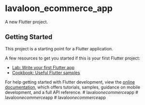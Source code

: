 # lavaloon_ecommerce_app

A new Flutter project.

## Getting Started

This project is a starting point for a Flutter application.

A few resources to get you started if this is your first Flutter project:

- [Lab: Write your first Flutter app](https://docs.flutter.dev/get-started/codelab)
- [Cookbook: Useful Flutter samples](https://docs.flutter.dev/cookbook)

For help getting started with Flutter development, view the
[online documentation](https://docs.flutter.dev/), which offers tutorials,
samples, guidance on mobile development, and a full API reference.
#   l a v a l o o n _ e c o m m e r c e _ a p p  
 #   l a v a l o o n _ e c o m m e r c e _ a p p  
 #   l a v a l o o n _ e c o m m e r c e _ a p p  
 